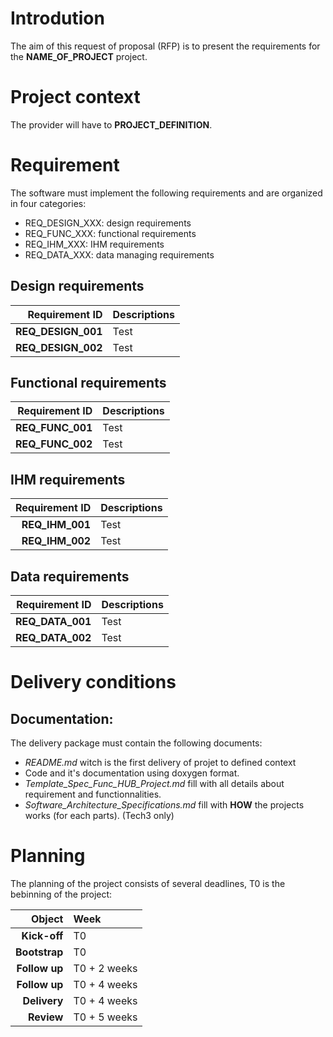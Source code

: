 # Introdution
The aim of this request of proposal (RFP) is to present the requirements for the **NAME_OF_PROJECT** project.

# Project context
The provider will have to **PROJECT_DEFINITION**.

# Requirement
The software must implement the following requirements and are organized in four categories:

* REQ_DESIGN_XXX: design requirements
* REQ_FUNC_XXX: functional requirements
* REQ_IHM_XXX: IHM requirements
* REQ_DATA_XXX: data managing requirements

## Design requirements
|Requirement ID|Descriptions|
|---:|:---|
|**REQ_DESIGN_001**|Test|
|**REQ_DESIGN_002**|Test|

## Functional requirements
|Requirement ID|Descriptions|
|---:|:---|
|**REQ_FUNC_001**|Test|
|**REQ_FUNC_002**|Test|

## IHM requirements
|Requirement ID|Descriptions|
|---:|:---|
|**REQ_IHM_001**|Test|
|**REQ_IHM_002**|Test|

## Data requirements
|Requirement ID|Descriptions|
|---:|:---|
|**REQ_DATA_001**|Test|
|**REQ_DATA_002**|Test|

# Delivery conditions
## Documentation:
The delivery package must contain the following documents:<br/>
* _README.md_ witch is the first delivery of projet to defined context
* Code and it's documentation using doxygen format.
* _Template_Spec_Func_HUB_Project.md_ fill with all details about requirement and functionnalities.
* _Software_Architecture_Specifications.md_ fill with **HOW** the projects works (for each parts). (Tech3 only)


# Planning
The planning of the project consists of several deadlines, T0 is the bebinning of the project:

|**Object**|**Week**|
|---:|:---|
|**Kick-off**      |T0|
|**Bootstrap**     |T0|
|**Follow up**     |T0 + 2 weeks|
|**Follow up**     |T0 + 4 weeks|
|**Delivery**      |T0 + 4 weeks|
|**Review** 	   |T0 + 5 weeks|
